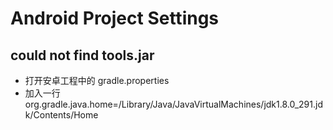 # Android Project Settings

## could not find tools.jar

- 打开安卓工程中的 gradle.properties
- 加入一行 org.gradle.java.home=/Library/Java/JavaVirtualMachines/jdk1.8.0_291.jdk/Contents/Home
